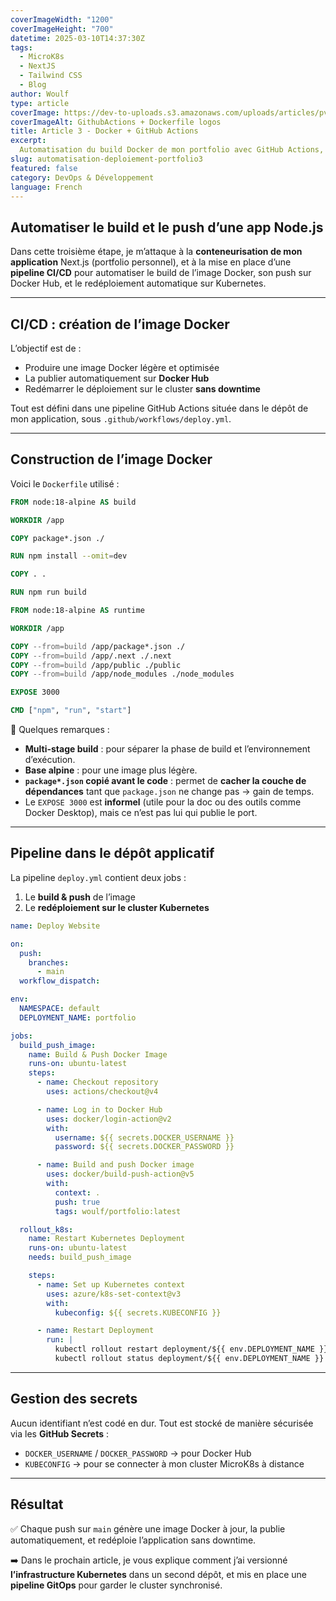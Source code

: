 ```yaml
---
coverImageWidth: "1200"
coverImageHeight: "700"
datetime: 2025-03-10T14:37:30Z
tags:
  - MicroK8s
  - NextJS
  - Tailwind CSS
  - Blog
author: Woulf
type: article
coverImage: https://dev-to-uploads.s3.amazonaws.com/uploads/articles/pvklof8jitk5r1doq4vh.png
coverImageAlt: GithubActions + Dockerfile logos
title: Article 3 - Docker + GitHub Actions
excerpt:
  Automatisation du build Docker de mon portfolio avec GitHub Actions, publication sur Docker Hub et redéploiement transparent sur Kubernetes.
slug: automatisation-deploiement-portfolio3
featured: false
category: DevOps & Développement
language: French
---
```


## Automatiser le build et le push d’une app Node.js

Dans cette troisième étape, je m’attaque à la **conteneurisation de mon application** Next.js (portfolio personnel), et à la mise en place d’une **pipeline CI/CD** pour automatiser le build de l’image Docker, son push sur Docker Hub, et le redéploiement automatique sur Kubernetes.

---

## CI/CD : création de l’image Docker

L’objectif est de :

- Produire une image Docker légère et optimisée
- La publier automatiquement sur **Docker Hub**
- Redémarrer le déploiement sur le cluster **sans downtime**

Tout est défini dans une pipeline GitHub Actions située dans le dépôt de mon application, sous `.github/workflows/deploy.yml`.

---

## Construction de l’image Docker

Voici le `Dockerfile` utilisé :

```dockerfile
FROM node:18-alpine AS build

WORKDIR /app

COPY package*.json ./

RUN npm install --omit=dev

COPY . .

RUN npm run build

FROM node:18-alpine AS runtime

WORKDIR /app

COPY --from=build /app/package*.json ./
COPY --from=build /app/.next ./.next
COPY --from=build /app/public ./public
COPY --from=build /app/node_modules ./node_modules

EXPOSE 3000

CMD ["npm", "run", "start"]
```

🧠 Quelques remarques :
- **Multi-stage build** : pour séparer la phase de build et l’environnement d’exécution.
- **Base alpine** : pour une image plus légère.
- **`package*.json` copié avant le code** : permet de **cacher la couche de dépendances** tant que `package.json` ne change pas → gain de temps.
- Le `EXPOSE 3000` est **informel** (utile pour la doc ou des outils comme Docker Desktop), mais ce n’est pas lui qui publie le port.

---

## Pipeline dans le dépôt applicatif

La pipeline `deploy.yml` contient deux jobs :  
1. Le **build & push** de l’image  
2. Le **redéploiement sur le cluster Kubernetes**

```yaml
name: Deploy Website

on:
  push:
    branches:
      - main
  workflow_dispatch:

env:
  NAMESPACE: default
  DEPLOYMENT_NAME: portfolio

jobs:
  build_push_image:
    name: Build & Push Docker Image
    runs-on: ubuntu-latest
    steps:
      - name: Checkout repository
        uses: actions/checkout@v4

      - name: Log in to Docker Hub
        uses: docker/login-action@v2
        with:
          username: ${{ secrets.DOCKER_USERNAME }}
          password: ${{ secrets.DOCKER_PASSWORD }}

      - name: Build and push Docker image
        uses: docker/build-push-action@v5
        with:
          context: .
          push: true
          tags: woulf/portfolio:latest

  rollout_k8s:
    name: Restart Kubernetes Deployment
    runs-on: ubuntu-latest
    needs: build_push_image

    steps:
      - name: Set up Kubernetes context
        uses: azure/k8s-set-context@v3
        with:
          kubeconfig: ${{ secrets.KUBECONFIG }}

      - name: Restart Deployment
        run: |
          kubectl rollout restart deployment/${{ env.DEPLOYMENT_NAME }} -n ${{ env.NAMESPACE }}
          kubectl rollout status deployment/${{ env.DEPLOYMENT_NAME }} -n ${{ env.NAMESPACE }}
```

---

## Gestion des secrets

Aucun identifiant n’est codé en dur. Tout est stocké de manière sécurisée via les **GitHub Secrets** :

- `DOCKER_USERNAME` / `DOCKER_PASSWORD` → pour Docker Hub
- `KUBECONFIG` → pour se connecter à mon cluster MicroK8s à distance

---

## Résultat

✅ Chaque push sur `main` génère une image Docker à jour, la publie automatiquement, et redéploie l’application sans downtime.

➡️ Dans le prochain article, je vous explique comment j’ai versionné **l’infrastructure Kubernetes** dans un second dépôt, et mis en place une **pipeline GitOps** pour garder le cluster synchronisé.
